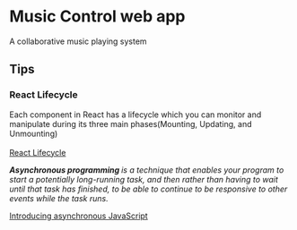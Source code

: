 # Music Control web app

A collaborative music playing system


## Tips
### React Lifecycle
Each component in React has a lifecycle which you can monitor and manipulate during its three main phases(Mounting, Updating, and Unmounting)<br><br>
[React Lifecycle](https://www.w3schools.com/react/react_lifecycle.asp#:~:text=Each%20component%20in%20React%20has,Mounting%2C%20Updating%2C%20and%20Unmounting.)
<br>

<em>
<strong>Asynchronous programming
</strong>  is a technique that enables your program to start a potentially long-running task, and then rather than having to wait until that task has finished, to be able to continue to be responsive to other events while the task runs.</em><br>

[Introducing asynchronous JavaScript](https://developer.mozilla.org/en-US/docs/Learn/JavaScript/Asynchronous/Introducing)
